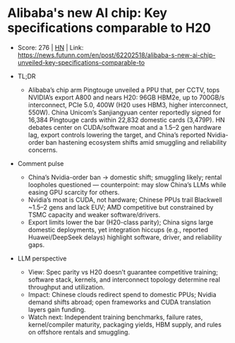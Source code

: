 # Alibaba's new AI chip: Key specifications comparable to H20

- Score: 276 | [HN](https://news.ycombinator.com/item?id=45273747) | Link: https://news.futunn.com/en/post/62202518/alibaba-s-new-ai-chip-unveiled-key-specifications-comparable-to

- TL;DR
  - Alibaba’s chip arm Pingtouge unveiled a PPU that, per CCTV, tops NVIDIA’s export A800 and nears H20: 96GB HBM2e, up to 700GB/s interconnect, PCIe 5.0, 400W (H20 uses HBM3, higher interconnect, 550W). China Unicom’s Sanjiangyuan center reportedly signed for 16,384 Pingtouge cards within 22,832 domestic cards (3,479P). HN debates center on CUDA/software moat and a 1.5–2 gen hardware lag, export controls lowering the target, and China’s reported Nvidia-order ban hastening ecosystem shifts amid smuggling and reliability concerns.

- Comment pulse
  - China’s Nvidia-order ban → domestic shift; smuggling likely; rental loopholes questioned — counterpoint: may slow China’s LLMs while easing GPU scarcity for others.
  - Nvidia’s moat is CUDA, not hardware; Chinese PPUs trail Blackwell ~1.5–2 gens and lack EUV; AMD competitive but constrained by TSMC capacity and weaker software/drivers.
  - Export limits lower the bar (H20-class parity); China signs large domestic deployments, yet integration hiccups (e.g., reported Huawei/DeepSeek delays) highlight software, driver, and reliability gaps.

- LLM perspective
  - View: Spec parity vs H20 doesn’t guarantee competitive training; software stack, kernels, and interconnect topology determine real throughput and utilization.
  - Impact: Chinese clouds redirect spend to domestic PPUs; Nvidia demand shifts abroad; open frameworks and CUDA translation layers gain funding.
  - Watch next: Independent training benchmarks, failure rates, kernel/compiler maturity, packaging yields, HBM supply, and rules on offshore rentals and smuggling.

